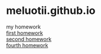 # meluotii.github.io
my homework
<br>
<a href="https://meluotii.github.io/1-homework/">first homework</a>
<br>
<a href="https://meluotii.github.io/2-homework/">second homework</a>
<br>
<a href="https://meluotii.github.io/4-homework/">fourth homework</a>

